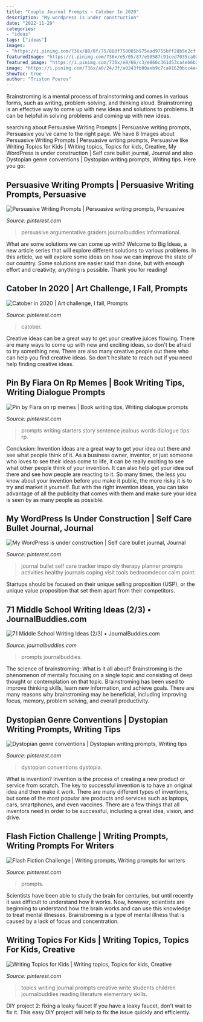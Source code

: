 ```yaml
---
title: "Couple Journal Prompts ~ Catober In 2020"
description: "My wordpress is under construction"
date: "2022-11-29"
categories:
- "ideas"
tags: ["ideas"]
images:
- "https://i.pinimg.com/736x/88/0f/75/880f758005b975ead9755bff28b5e2cf.jpg"
featuredImage: "https://i.pinimg.com/736x/e5/05/87/e50587c91ced7035ca0a8b0fdc40f9a1.jpg"
featured_image: "https://i.pinimg.com/736x/e8/66/c3/e866c361d53ca4eb6b22bed26cda71e8.jpg"
image: "https://i.pinimg.com/736x/a0/24/3f/a0243fb80aeb9c7ca91620bcc4e4ec89.jpg"
ShowToc: true
author: "Triston Pouros"
---
```



Brainstroming is a mental process of brainstorming and comes in various forms, such as writing, problem-solving, and thinking aloud. Brainstroming is an effective way to come up with new ideas and solutions to problems. It can be helpful in solving problems and coming up with new ideas.

	

		
searching about Persuasive Writing Prompts | Persuasive writing prompts, Persuasive you've came to the right page. We have 8 Images about Persuasive Writing Prompts | Persuasive writing prompts, Persuasive like Writing Topics for Kids | Writing topics, Topics for kids, Creative, My WordPress is under construction | Self care bullet journal, Journal and also Dystopian genre conventions | Dystopian writing prompts, Writing tips. Here you go:
		
    
## Persuasive Writing Prompts | Persuasive Writing Prompts, Persuasive

<img loading=lazy src="https://i.pinimg.com/736x/9f/0b/6e/9f0b6e464c4092a8b5e49a2dafbbf806.jpg" onerror="this.onerror=null;this.src='https://tse1.mm.bing.net/th?id=OIP.AdA91OyHpoZGJNYkda8bVwAAAA&amp;pid=15.1';" alt="Persuasive Writing Prompts | Persuasive writing prompts, Persuasive">

_Source: pinterest.com_

>persuasive argumentative graders journalbuddies informational. 

	

What are some solutions we can come up with?
Welcome to Big Ideas, a new article series that will explore different solutions to various problems. In this article, we will explore some ideas on how we can improve the state of our country. Some solutions are easier said than done, but with enough effort and creativity, anything is possible. Thank you for reading!

    
## Catober In 2020 | Art Challenge, I Fall, Prompts

<img loading=lazy src="https://i.pinimg.com/736x/88/0f/75/880f758005b975ead9755bff28b5e2cf.jpg" onerror="this.onerror=null;this.src='https://tse1.mm.bing.net/th?id=OIP.TyuNRkzX1vb15T0oedz4eQHaHa&amp;pid=15.1';" alt="Catober in 2020 | Art challenge, I fall, Prompts">

_Source: pinterest.com_

>catober. 

	

Creative ideas can be a great way to get your creative juices flowing. There are many ways to come up with new and exciting ideas, so don't be afraid to try something new. There are also many creative people out there who can help you find creative ideas. So don't hesitate to reach out if you need help finding creative ideas.

    
## Pin By Fiara On Rp Memes | Book Writing Tips, Writing Dialogue Prompts

<img loading=lazy src="https://i.pinimg.com/736x/ba/6d/f9/ba6df9d11b4c848a51a0d66db5e9191b.jpg" onerror="this.onerror=null;this.src='https://tse4.mm.bing.net/th?id=OIP.KXn4GSDLhVyz81x9qLw-LwHaNJ&amp;pid=15.1';" alt="Pin by Fiara on rp memes | Book writing tips, Writing dialogue prompts">

_Source: pinterest.com_

>prompts writing starters story sentence jealous words dialogue tips rp. 

	

Conclusion: Invention ideas are a great way to get your idea out there and see what people think of it.
As a business owner, inventor, or just someone who loves to see their ideas come to life, it can be really exciting to see what other people think of your invention. It can also help get your idea out there and see how people are reacting to it. So many times, the less you know about your invention before you make it public, the more risky it is to try and market it yourself. But with the right invention ideas, you can take advantage of all the publicity that comes with them and make sure your idea is seen by as many people as possible.

    
## My WordPress Is Under Construction | Self Care Bullet Journal, Journal

<img loading=lazy src="https://i.pinimg.com/736x/e8/66/c3/e866c361d53ca4eb6b22bed26cda71e8.jpg" onerror="this.onerror=null;this.src='https://tse3.mm.bing.net/th?id=OIP.iRmyJNqDQw4l8JLt8tYJeAHaJ4&amp;pid=15.1';" alt="My WordPress is under construction | Self care bullet journal, Journal">

_Source: pinterest.com_

>journal bullet self care tracker inspo diy therapy planner prompts activities healthy journals coping visit tools bedroomdecor calm point. 

	

Startups should be focused on their unique selling proposition (USP), or the unique value proposition that set them apart from their competitors.

    
## 71 Middle School Writing Ideas (2/3) • JournalBuddies.com

<img loading=lazy src="https://www.journalbuddies.com/wp-content/uploads/2013/10/Middle-School-Writing-Ideas-LP.jpg" onerror="this.onerror=null;this.src='https://tse1.mm.bing.net/th?id=OIP.pdx_b6vVMZ16jr7FZ0Lw1wHaPj&amp;pid=15.1';" alt="71 Middle School Writing Ideas (2/3) • JournalBuddies.com">

_Source: journalbuddies.com_

>prompts journalbuddies. 

	

The science of brainstroming: What is it all about?
Brainstroming is the phenomenon of mentally focusing on a single topic and consisting of deep thought or contemplation on that topic. Brainstroming has been used to improve thinking skills, learn new information, and achieve goals. There are many reasons why brainstroming may be beneficial, including improving focus, memory, problem solving, and overall productivity.

    
## Dystopian Genre Conventions | Dystopian Writing Prompts, Writing Tips

<img loading=lazy src="https://i.pinimg.com/736x/a0/24/3f/a0243fb80aeb9c7ca91620bcc4e4ec89.jpg" onerror="this.onerror=null;this.src='https://tse2.mm.bing.net/th?id=OIP.25Uk_eESqNX0vQsKJXZz1gHaLC&amp;pid=15.1';" alt="Dystopian genre conventions | Dystopian writing prompts, Writing tips">

_Source: pinterest.com_

>dystopian conventions dystopia. 

	

What is invention?
Invention is the process of creating a new product or service from scratch. The key to successful invention is to have an original idea and then make it work. There are many different types of inventions, but some of the most popular are products and services such as laptops, cars, smartphones, and even vaccines. 
There are a few things that all inventors need in order to be successful, including a great idea, vision, and drive.

    
## Flash Fiction Challenge | Writing Prompts, Writing Prompts For Writers

<img loading=lazy src="https://i.pinimg.com/736x/ea/2a/04/ea2a042c194cc4c4be3610d9930135d1.jpg" onerror="this.onerror=null;this.src='https://tse2.mm.bing.net/th?id=OIP.crRYO81Zv1XMeIiV367FEgHaKh&amp;pid=15.1';" alt="Flash Fiction Challenge | Writing prompts, Writing prompts for writers">

_Source: pinterest.com_

>prompts. 

	

Scientists have been able to study the brain for centuries, but until recently it was difficult to understand how it works. Now, however, scientists are beginning to understand how the brain works and can use this knowledge to treat mental illnesses. Brainstroming is a type of mental illness that is caused by a lack of focus and concentration.

    
## Writing Topics For Kids | Writing Topics, Topics For Kids, Creative

<img loading=lazy src="https://i.pinimg.com/736x/e5/05/87/e50587c91ced7035ca0a8b0fdc40f9a1.jpg" onerror="this.onerror=null;this.src='https://tse1.mm.bing.net/th?id=OIP.zZmScLkOkpixH5I_JYtK9QHaUv&amp;pid=15.1';" alt="Writing Topics for Kids | Writing topics, Topics for kids, Creative">

_Source: pinterest.com_

>topics writing journal prompts creative write students children journalbuddies reading literature elementary skills. 

	

DIY project 2: fixing a leaky faucet
If you have a leaky faucet, don't wait to fix it. This easy DIY project will help to fix the issue quickly and efficiently.

